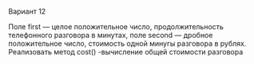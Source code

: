 
Вариант 12

Поле first — целое положительное число, продолжительность телефонного разговора в
минутах, поле second —  дробное положительное число, стоимость одной минугы
разговора в рублях. Реализовать метод cost() -вычисление общей стоимости разговора

